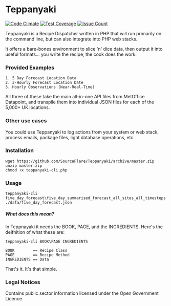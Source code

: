 # Teppanyaki

[![Code Climate](https://codeclimate.com/github/SourceFlare/Teppanyaki/badges/gpa.svg?s=100001)](https://codeclimate.com/github/SourceFlare/Teppanyaki) [![Test Coverage](https://codeclimate.com/github/SourceFlare/Teppanyaki/badges/coverage.svg?s=100001)](https://codeclimate.com/github/SourceFlare/Teppanyaki/coverage) [![Issue Count](https://codeclimate.com/github/SourceFlare/Teppanyaki/badges/issue_count.svg?s=100001)](https://codeclimate.com/github/SourceFlare/Teppanyaki)

Teppanyaki is a Recipe Dispatcher written in PHP that will run primarily on the command line, but can also integrate into PHP web stacks.

It offers a bare-bones environment to slice 'n' dice data, then output it into useful formats... you write the recipe, the cook does the work.

### Provided Examples

    1. 5 Day Forecast Location Data
    2. 3-Hourly Forecast Location Date
    3. Hourly Observations (Near-Real-Time)

All three of these take the main all-in-one API files from MetOffice Datapoint, and transpile them into individual JSON files for each of the 5,000+ UK locations.

### Other use cases
You could use Teppanyaki to log actions from your system or web stack, process emails, package files, light database operations, etc.

### Installation

    wget https://github.com/SourceFlare/Teppanyaki/archive/master.zip
    unzip master.zip
    chmod +x teppanyaki-cli.php

### Usage

    teppanyaki-cli five_day_forecast\five_day_summarised_forecast_all_sites_all_timesteps ./data/five_day_forecast.json

##### What does this mean?
In Teppnayaki it needs the BOOK, PAGE, and the INGREDIENTS. Here's the deifnition of what these are:

    teppanyaki-cli BOOK\PAGE INGREDIENTS

    BOOK        == Recipe Class
    PAGE        == Recipe Method
    INGREDIENTS == Data

That's it. It's that simple.


### Legal Notices

Contains public sector information licensed under the Open Government Licence
